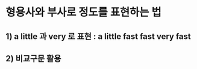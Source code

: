 # 형용사와 부사로 정도를 표현하는 법
## 1)  a little 과 very 로 표현 :  a little fast fast very fast

## 2) 비교구문 활용
### 
